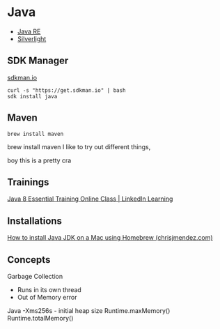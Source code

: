 # Java

- [Java RE](http://www.oracle.com/technetwork/java/javase/downloads/index.html)
- [Silverlight](http://www.microsoft.com/getsilverlight/Get-Started/Install/Default.aspx)

## SDK Manager

[sdkman.io](https://sdkman.io)

```shell
curl -s "https://get.sdkman.io" | bash
sdk install java
```

## Maven

```shell
brew install maven
```

brew install maven
I like to try out different things,

boy this is a pretty cra

## Trainings

[Java 8 Essential Training Online Class | LinkedIn Learning](https://www.linkedin.com/learning/java-8-essential-training)

## Installations

[How to install Java JDK on a Mac using Homebrew (chrisjmendez.com)](https://www.chrisjmendez.com/2018/10/14/how-to-install-java-on-osx-using-homebrew/)

## Concepts

Garbage Collection

- Runs in its own thread
- Out of Memory error

Java -Xms256s - initial heap size
Runtime.maxMemory()
Runtime.totalMemory()
